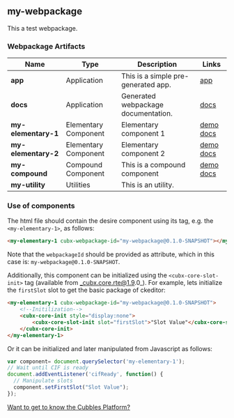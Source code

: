 ## my-webpackage
This a test webpackage.
### Webpackage Artifacts
| Name | Type | Description | Links |
|---|---|---|---|
| **app** | Application | This is a simple pre-generated app. | [app](https://cubbles.world/sandbox/my-webpackage@0.1.0-SNAPSHOT/app/index.html) |
| **docs** | Application | Generated webpackage documentation. | [docs](https://cubbles.world/sandbox/my-webpackage@0.1.0-SNAPSHOT/docs/index.html) |
| **my-elementary-1** | Elementary Component | Elementary component 1 | [demo](https://cubbles.world/sandbox/my-webpackage@0.1.0-SNAPSHOT/my-elementary-1/demo/index.html) [docs](https://cubbles.world/sandbox/my-webpackage@0.1.0-SNAPSHOT/my-elementary-1/docs/index.html) |
| **my-elementary-2** | Elementary Component | Elementary component 2 | [demo](https://cubbles.world/sandbox/my-webpackage@0.1.0-SNAPSHOT/my-elementary-2/demo/index.html) [docs](https://cubbles.world/sandbox/my-webpackage@0.1.0-SNAPSHOT/my-elementary-2/docs/index.html) |
| **my-compound** | Compound Component | This is a compound component | [demo](https://cubbles.world/sandbox/my-webpackage@0.1.0-SNAPSHOT/my-compound/demo/index.html) [docs](https://cubbles.world/sandbox/my-webpackage@0.1.0-SNAPSHOT/my-compound/docs/index.html) |
| **my-utility** | Utilities | This is an utility. | |
### Use of components
The html file should contain the desire component using its tag, e.g. the `<my-elementary-1>`, as follows:
```html
<my-elementary-1 cubx-webpackage-id="my-webpackage@0.1.0-SNAPSHOT"></my-elementary-1>
```
Note that the `webpackageId` should be provided as attribute, which in this case is: `my-webpackage@0.1.0-SNAPSHOT`.

Additionally, this component can be initialized using the `<cubx-core-slot-init>` tag (available from _cubx.core.rte@1.9.0_).
For example, lets initialize the `firstSlot` slot to get the basic package of ckeditor:

```html
<my-elementary-1 cubx-webpackage-id="my-webpackage@0.1.0-SNAPSHOT">
    <!--Initilization-->
    <cubx-core-init style="display:none">
        <cubx-core-slot-init slot="firstSlot">"Slot Value"</cubx-core-slot-init>
    </cubx-core-init>
</my-elementary-1>
```

Or it can be initialized and later manipulated from Javascript as follows:

```javascript
var component= document.querySelector('my-elementary-1');
// Wait until CIF is ready
document.addEventListener('cifReady', function() {
  // Manipulate slots
  component.setFirstSlot("Slot Value");
});
```

[Want to get to know the Cubbles Platform?](https://cubbles.github.io)